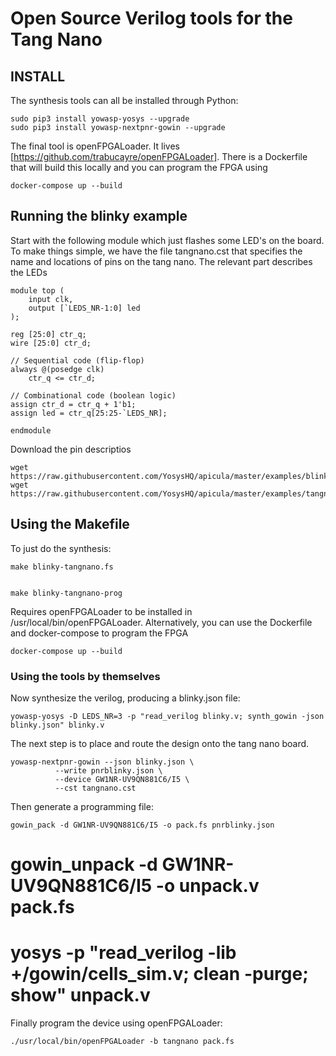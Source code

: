 # Open Source Verilog tools for the Tang Nano

## INSTALL

The synthesis tools can all be installed through Python:

    sudo pip3 install yowasp-yosys --upgrade
    sudo pip3 install yowasp-nextpnr-gowin --upgrade
 
The final tool is openFPGALoader. It lives [https://github.com/trabucayre/openFPGALoader].  There is a Dockerfile that will build this locally and you can program the FPGA using

    docker-compose up --build
 
## Running the blinky example
 
Start with the following module which just flashes some LED's on the board. To make things simple, we have the file tangnano.cst that specifies the name and locations of pins on the tang nano. The relevant part describes the LEDs
 
    module top (
        input clk,
        output [`LEDS_NR-1:0] led
    );

    reg [25:0] ctr_q;
    wire [25:0] ctr_d;

    // Sequential code (flip-flop)
    always @(posedge clk)
        ctr_q <= ctr_d;

    // Combinational code (boolean logic)
    assign ctr_d = ctr_q + 1'b1;
    assign led = ctr_q[25:25-`LEDS_NR];

    endmodule
    
Download the pin descriptios

    wget https://raw.githubusercontent.com/YosysHQ/apicula/master/examples/blinky.v
    wget https://raw.githubusercontent.com/YosysHQ/apicula/master/examples/tangnano.cst

## Using the Makefile

To just do the synthesis:

    make blinky-tangnano.fs
    

    make blinky-tangnano-prog

Requires openFPGALoader to be installed in /usr/local/bin/openFPGALoader. Alternatively, you can use the Dockerfile and docker-compose to program the FPGA 

    docker-compose up --build

    

### Using the tools by themselves

Now synthesize the verilog, producing a blinky.json file:

    yowasp-yosys -D LEDS_NR=3 -p "read_verilog blinky.v; synth_gowin -json blinky.json" blinky.v

The next step is to place and route the design onto the tang nano board.

    yowasp-nextpnr-gowin --json blinky.json \
              --write pnrblinky.json \
              --device GW1NR-UV9QN881C6/I5 \
              --cst tangnano.cst

Then generate a programming file:

    gowin_pack -d GW1NR-UV9QN881C6/I5 -o pack.fs pnrblinky.json
   # gowin_unpack -d GW1NR-UV9QN881C6/I5 -o unpack.v pack.fs
   # yosys -p "read_verilog -lib +/gowin/cells_sim.v; clean -purge; show" unpack.v

Finally program the device using openFPGALoader:

    ./usr/local/bin/openFPGALoader -b tangnano pack.fs
